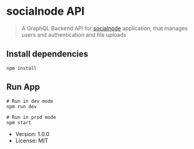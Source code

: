 # socialnode API

> A GraphQL Backend API for [socialnode](github.com/kdenno/socialnode) application,  that manages users and authentication and file uploads

## Install dependencies
```
npm install
```

## Run App
```
# Run in dev mode
npm run dev

# Run in prod mode
npm start
```

- Version: 1.0.0
- License: MIT